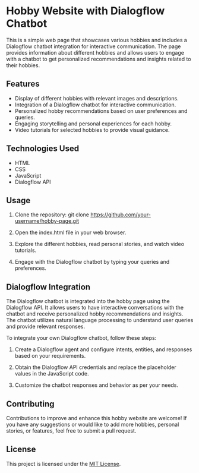 # Hobby Website with Dialogflow Chatbot 

This is a simple web page that showcases various hobbies and includes a Dialogflow chatbot integration for interactive communication. The page provides information about different hobbies and allows users to engage with a chatbot to get personalized recommendations and insights related to their hobbies.

## Features

- Display of different hobbies with relevant images and descriptions.
- Integration of a Dialogflow chatbot for interactive communication.
- Personalized hobby recommendations based on user preferences and queries.
- Engaging storytelling and personal experiences for each hobby.
- Video tutorials for selected hobbies to provide visual guidance.

## Technologies Used

- HTML
- CSS
- JavaScript
- Dialogflow API

## Usage

1. Clone the repository: git clone https://github.com/your-username/hobby-page.git

2. Open the index.html file in your web browser.

3. Explore the different hobbies, read personal stories, and watch video tutorials.

4. Engage with the Dialogflow chatbot by typing your queries and preferences.

## Dialogflow Integration

The Dialogflow chatbot is integrated into the hobby page using the Dialogflow API. It allows users to have interactive conversations with the chatbot and receive personalized hobby recommendations and insights. The chatbot utilizes natural language processing to understand user queries and provide relevant responses.

To integrate your own Dialogflow chatbot, follow these steps:

1. Create a Dialogflow agent and configure intents, entities, and responses based on your requirements.

2. Obtain the Dialogflow API credentials and replace the placeholder values in the JavaScript code.

3. Customize the chatbot responses and behavior as per your needs.

## Contributing

Contributions to improve and enhance this hobby website are welcome! If you have any suggestions or would like to add more hobbies, personal stories, or features, feel free to submit a pull request.


## License

This project is licensed under the [MIT License](LICENSE).

